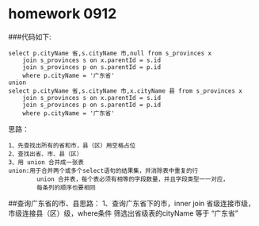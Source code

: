 # homework 0912

###代码如下:
``` 
select p.cityName 省,s.cityName 市,null from s_provinces x
	join s_provinces s on x.parentId = s.id
	join s_provinces p on s.parentId = p.id
	where p.cityName = '广东省'
union 
select p.cityName 省,s.cityName 市,x.cityName 县 from s_provinces x
	join s_provinces s on x.parentId = s.id
	join s_provinces p on s.parentId = p.id
	where p.cityName = '广东省'
```
思路：

    1、先查找出所有的省和市，县（区）用空格占位
    2、查找出省、市、县（区）
    3、用 union 合并成一张表
    union:用于合并两个或多个select语句的结果集，并消除表中重复的行
            union 合并表，每个表必须有相等的字段数量，并且字段类型一一对应，
            每条列的顺序也要相同
            

##查询广东省的市、县思路：
    1、查询广东省下的市，inner join 省级连接市级，市级连接县（区）级，where条件
        筛选出省级表的cityName 等于 “广东省”
             
    